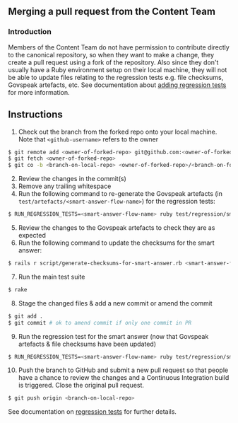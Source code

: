 ## Merging a pull request from the Content Team

### Introduction

Members of the Content Team do not have permission to contribute directly to the canonical repository, so when they want to make a change, they create a pull request using a fork of the repository. Also since they don't usually have a Ruby environment setup on their local machine, they will not be able to update
files relating to the regression tests e.g. file checksums, Govspeak artefacts, etc. See documentation about [adding regression tests](adding-new-regression-tests.md) for more information.

## Instructions

1. Check out the branch from the forked repo onto your local machine. Note that `<github-username>` refers to the owner

```bash
$ git remote add <owner-of-forked-repo> git@github.com:<owner-of-forked-repo>/smart-answers.git
$ git fetch <owner-of-forked-repo>
$ git co -b <branch-on-local-repo> <owner-of-forked-repo>/<branch-on-forked-repo>
```

2. Review the changes in the commit(s)
3. Remove any trailing whitespace
4. Run the following command to re-generate the Govspeak artefacts (in `test/artefacts/<smart-answer-flow-name>`) for the regression tests:

```bash
$ RUN_REGRESSION_TESTS=<smart-answer-flow-name> ruby test/regression/smart_answers_regression_test.rb
```

5. Review the changes to the Govspeak artefacts to check they are as expected
6. Run the following command to update the checksums for the smart answer:

```bash
$ rails r script/generate-checksums-for-smart-answer.rb <smart-answer-flow-name>
```

7. Run the main test suite

```bash
$ rake
```

8. Stage the changed files & add a new commit or amend the commit

```bash
$ git add .
$ git commit # ok to amend commit if only one commit in PR
```

9. Run the regression test for the smart answer (now that Govspeak artefacts & file checksums have been updated)

```bash
$ RUN_REGRESSION_TESTS=<smart-answer-flow-name> ruby test/regression/smart_answers_regression_test.rb
```

10. Push the branch to GitHub and submit a new pull request so that people have a chance to review the changes and a Continuous Integration build is triggered. Close the original pull request.

```bash
$ git push origin <branch-on-local-repo>
```

See documentation on [regression tests](regression-tests.md) for further details.
